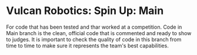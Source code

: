 # Vulcan Robotics: Spin Up: Main

For code that has been tested and thar worked at a competition.
Code in Main branch is the clean, official code that is commented and ready to show to judges.
It is important to check the quality of code in this branch from time to time to make sure it represents the team's best capabilities.
